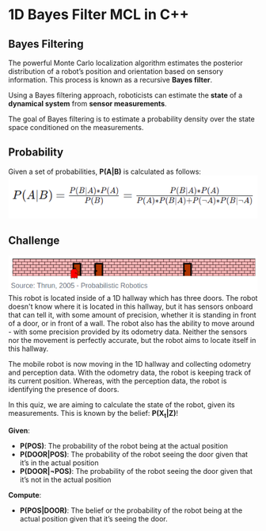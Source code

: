 # 1D Bayes Filter MCL in C++
## Bayes Filtering
The powerful Monte Carlo localization algorithm estimates the posterior distribution of a robot’s position and orientation based on sensory information. This process is known as a recursive **Bayes filter**. </br>

Using a Bayes filtering approach, roboticists can estimate the **state** of a **dynamical system** from **sensor measurements**. </br>

The goal of Bayes filtering is to estimate a probability density over the state space conditioned on the measurements.

## Probability
Given a set of probabilities, **P(A|B)** is calculated as follows: </br>
![p1](img/probability.png)

## Challenge
![p2](img/q.png) </br>
This robot is located inside of a 1D hallway which has three doors. The robot doesn't know where it is located in this hallway, but it has sensors onboard that can tell it, with some amount of precision, whether it is standing in front of a door, or in front of a wall. The robot also has the ability to move around - with some precision provided by its odometry data. Neither the sensors nor the movement is perfectly accurate, but the robot aims to locate itself in this hallway. </br>

The mobile robot is now moving in the 1D hallway and collecting odometry and perception data. With the odometry data, the robot is keeping track of its current position. Whereas, with the perception data, the robot is identifying the presence of doors. </br>

In this quiz, we are aiming to calculate the state of the robot, given its measurements. This is known by the belief: **P(X<sub>t</sub>|Z)**!

**Given**:

- **P(POS)**: The probability of the robot being at the actual position
- **P(DOOR|POS)**: The probability of the robot seeing the door given that it’s in the actual position
- **P(DOOR|¬POS)**: The probability of the robot seeing the door given that it’s not in the actual position

**Compute**:

- **P(POS|DOOR)**: The belief or the probability of the robot being at the actual position given that it’s seeing the door.
